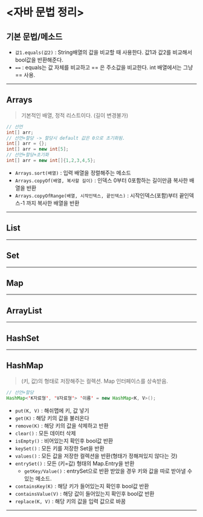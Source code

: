 # <자바 문법 정리>

## 기본 문법/메소드
- `값1.equals(값2)` : String배열의 값을 비교할 때 사용한다. 값1과 값2를 비교해서 bool값을 반환해준다.
- ` == ` : equals는 값 자체를 비교하고 == 은 주소값을 비교한다. int 배열에서는 그냥 == 사용.

---
## Arrays
> 기본적인 배열, 정적 리스트이다. (길이 변경불가)
```java
// 선언
int[] arr;
// 선언+할당 -> 할당시 default 값은 0으로 초기화됨.
int[] arr = {};
int[] arr = new int[5];
// 선언+할당+초기화
int[] arr = new int[]{1,2,3,4,5};
```
- `Arrays.sort(배열)` : 입력 배열을 정렬해주는 메소드
- `Arrays.copyOf(배열, 복사할 길이)` : 인덱스 0부터 0포함하는 길이만큼 복사한 배열을 반환
- `Arrays.copyOfRange(배열, 시작인덱스, 끝인덱스)` : 시작인덱스(포함)부터 끝인덱스-1 까지 복사한 배열을 반환

---
## List
---
## Set
---
## Map
---
## ArrayList
---
## HashSet

---
## HashMap
> (키, 값)의 형태로 저장해주는 컬렉션. Map 인터페이스를 상속받음.
```java
// 선언+할당
HashMap<'K자료형', 'V자료형'> '이름' = new HashMap<K, V>();
```
- `put(K, V)` : 해쉬맵에 키, 값 넣기
- `get(K)` : 해당 키의 값을 불러온다
- `remove(K)` : 해당 키의 값을 삭제하고 반환
- `clear()` : 모든 데이터 삭제
- `isEmpty()` : 비어있는지 확인후 bool값 반환
- `keySet()` : 모든 키를 저장한 Set을 반환
- `values()` : 모든 값을 저장한 컬렉션을 반환(형태가 정해져있지 않다는 것)
- `entrySet()` : 모든 (키=값) 형태의 Map.Entry을 반환 
    - `getKey/Value()` : entrySet으로 반환 받았을 경우 키와 값을 따로 받아낼 수 있는 메소드.
- `containsKey(K)` : 해당 키가 들어있는지 확인후 bool값 반환
- `containsValue(V)` : 해당 값이 들어있는지 확인후 bool값 반환
- `replace(K, V)` : 해당 키의 값을 입력 값으로 바꿈

---
